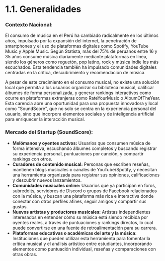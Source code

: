 # 1.1. Generalidades

### Contexto Nacional:

El consumo de música en el Perú ha cambiado radicalmente en los últimos años, impulsado por la expansión del internet, la penetración de smartphones y el uso de plataformas digitales como Spotify, YouTube Music y Apple Music. Según Statista, más del 75% de peruanos entre 16 y 35 años consume música diariamente mediante plataformas en línea, siendo los géneros como reguetón, pop latino, rock y música indie los más escuchados. Esta tendencia también ha impulsado comunidades digitales centradas en la crítica, descubrimiento y recomendación de música.

A pesar de este crecimiento en el consumo musical, no existe una solución local que permita a los usuarios organizar su biblioteca musical, calificar álbumes de forma personalizada, y generar rankings interactivos como ocurre en plataformas extranjeras como RateYourMusic o AlbumOfTheYear. Esta carencia abre una oportunidad para una propuesta innovadora y local como "SoundScore", que no solo se centra en la experiencia personal del usuario, sino que incorpora elementos sociales y de inteligencia artificial para enriquecer la interacción musical.

### Mercado del Startup (SoundScore):
- **Melómanos y oyentes activos:** Usuarios que consumen música de forma intensiva, escuchando álbumes completos y buscando registrar su experiencia personal, puntuaciones por canción, y compartir rankings con otros.  
- **Curadores de contenido musical:** Personas que escriben reseñas, mantienen blogs musicales o canales de YouTube/Spotify, y necesitan una herramienta organizada para registrar sus opiniones, calificaciones y descubrir nuevos lanzamientos.  
- **Comunidades musicales online:** Usuarios que ya participan en foros, subreddits, servidores de Discord o grupos de Facebook relacionados con la música, y buscan una plataforma más rica e interactiva donde conectar con otros perfiles afines, seguir amigos y compartir sus gustos.  
- **Nuevos artistas y productores musicales:** Artistas independientes interesados en entender cómo su música está siendo recibida por oyentes reales, a través de puntuaciones y rankings directos, lo cual puede convertirse en una fuente de retroalimentación para su carrera.  
- **Plataformas educativas o académicas del arte y la música:** Instituciones que pueden utilizar esta herramienta para fomentar la crítica musical y el análisis artístico entre estudiantes, incorporando elementos como puntuación individual, reseñas y comparaciones con otras obras.  